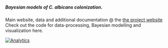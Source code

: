 

##### Bayesian models of _C. albicans_ colonization.
Main website, data and additional documentation @ the [the project website][mainsite]
Check out the code for data-processing, Bayesian modelling and visualization here.

<!--Websites-->
[mainsite]: http://openpencil.github.io/bayesianmice/ "_bayesianmice_: project documentation website"

<!--Google Analytics Code-->
[![Analytics](https://ga-beacon.appspot.com/UA-59204692-1/bayesianmice/gh-pages/readme?pixel)](https://github.com/igrigorik/ga-beacon)
